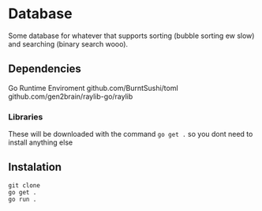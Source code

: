 # Database
Some database for whatever that supports sorting (bubble sorting ew slow) and searching (binary search wooo).

## Dependencies
Go Runtime Enviroment
github.com/BurntSushi/toml
github.com/gen2brain/raylib-go/raylib

### Libraries
These will be downloaded with the command `go get .` so you dont need to install anything else

## Instalation
```
git clone 
go get .
go run .
```